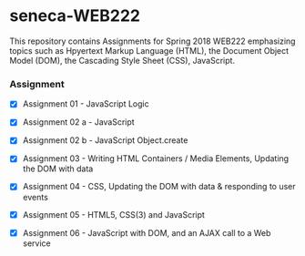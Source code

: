 # seneca-WEB222

This repository contains Assignments for Spring 2018 WEB222 emphasizing topics such as Hpyertext Markup Language (HTML), the Document Object Model (DOM), the Cascading Style Sheet (CSS), JavaScript. 

### Assignment
- [x] Assignment 01 - JavaScript Logic
- [x] Assignment 02 a - JavaScript 
- [x] Assignment 02 b - JavaScript Object.create
- [x] Assignment 03 - Writing HTML Containers / Media Elements, Updating the DOM with data
- [x] Assignment 04 - CSS, Updating the DOM with data & responding to user events
- [x] Assignment 05 - HTML5, CSS(3) and JavaScript
- [x] Assignment 06 - JavaScript with DOM, and an AJAX call to a Web service 


